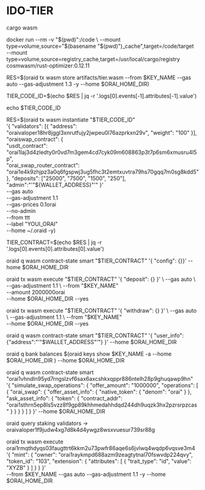 # IDO-TIER

cargo wasm

docker run --rm -v "$(pwd)":/code \
 --mount type=volume,source="$(basename "$(pwd)")\_cache",target=/code/target \
 --mount type=volume,source=registry_cache,target=/usr/local/cargo/registry \
 cosmwasm/rust-optimizer:0.12.11

RES=$(oraid tx wasm store artifacts/tier.wasm --from $KEY_NAME --gas auto --gas-adjustment 1.3 -y --home $ORAI_HOME_DIR)

TIER_CODE_ID=$(echo $RES | jq -r '.logs[0].events[-1].attributes[-1].value')

echo $TIER_CODE_ID

RES=$(oraid tx wasm instantiate "$TIER_CODE_ID" \
 '{
"validators": [{
"address": "oraivaloper18hr8jggl3xnrutfujy2jwpeu0l76azprkxn29v",
"weight": "100"
}],  
 "oraiswap_contract": {  
 "usdt_contract": "orai1laj3d4zledty0r0vd7m3gem4cd7cyk09m608863p3t7p6sm6xmusru4l5p",  
 "orai_swap_router_contract": "orai1e4k9zhjpz3a0q6fgspwj3ug5fhc3t2emtxuvtra79hs70gqq7m0sg8kdd5"
},
"deposits": ["25000", "7500", "1500", "250"],
"admin":"'"${WALLET_ADDRESS}"'"
}' \
 --gas auto \
 --gas-adjustment 1.1 \
 --gas-prices 0.1orai \
 --no-admin \
 --from ttt \
 --label "YOUI_ORAI" \
 --home ~/.oraid -y)

TIER_CONTRACT=$(echo $RES | jq -r '.logs[0].events[0].attributes[0].value')

oraid q wasm contract-state smart "$TIER_CONTRACT" '{ "config": {}}' --home $ORAI_HOME_DIR

oraid tx wasm execute "$TIER_CONTRACT" '{ "deposit": {} }' \
  --gas auto                                    \
    --gas-adjustment 1.1          \
    --from "$KEY_NAME" \
 --amount 2000000orai \
 --home $ORAI_HOME_DIR --yes

oraid tx wasm execute "$TIER_CONTRACT" '{ "withdraw": {} }' \
  --gas auto                                    \
    --gas-adjustment 1.1          \
    --from "$KEY_NAME" \
 --home $ORAI_HOME_DIR --yes

oraid q wasm contract-state smart "$TIER_CONTRACT" '{ "user_info": {"address":"'"$WALLET_ADDRESS"'"} }' --home $ORAI_HOME_DIR

oraid q bank balances $(oraid keys show $KEY_NAME -a --home $ORAI_HOME_DIR ) --home $ORAI_HOME_DIR

oraid q wasm contract-state smart "orai1vhndln95yd7rngslzvf6sax6axcshkxqppr886ntelh28p9ghuqawp9hn" \
'{
"simulate_swap_operations": {
"offer_amount": "1000000",
"operations": [
{
"orai_swap": {
"offer_asset_info": {
"native_token": {
"denom": "orai"
}
},
"ask_asset_info": {
"token": {
"contract_addr": "orai1sthrn5ep8ls5vzz8f9gp89khhmedahhdqd244dh9uqzk3hx2pzrsrpzcas"
}
}
}
}
]
}
}' --home $ORAI_HOME_DIR

oraid query staking validators -> oraivaloper1f9judw4xg7d8k4d4ywgz8wsxvuesur739sr88g

oraid tx wasm execute orai1rmqthdyqs03faugttrt6kkm2u73pwfr86aqe6s6jvlwq4wqdp6vqsve3m4 \
'{
"mint": {
"owner": "orai1raykmpd688azm9zeagtytnal70fswvdp224qvy",
"token_id": "103",
"extension": {
"attributes": [
{
"trait_type": "id",
"value": "XYZB"
}
]
}
}
}' \
--from $KEY_NAME --gas auto --gas-adjustment 1.1 -y --home $ORAI_HOME_DIR
